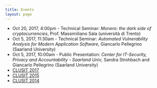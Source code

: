 ```yaml
---
title: Events
layout: page
---
```


* Oct 20, 2017, 4:00pm - Technical Seminar: *Monero: the dark side of cryptocurrencies*, Prof. Massimiliano Sala (università di Trento)
* Oct 5, 2017, 11:30am - Technical Seminar: *Automated Vulnerability Analysis for Modern Application Software*, Giancarlo Pellegrino (Saarland University)
* Oct 5, 2017, 10:00am - Public Presentation: *Center for IT-Security, Privacy and Accountability - Saarland Univ*, Sandra Strohbach and Giancarlo Pellegrino (Saarland University)
* [CLUSIT 2017](clusit-17)
* [CLUSIT 2015](clusit-15)
* [CLUSIT 2014](clusit-14)
